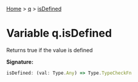 [Home](../../../index.md) &gt; [q](../../q.md) &gt; [isDefined](./isdefined.md)

# Variable q.isDefined

Returns true if the value is defined

<b>Signature:</b>

```typescript
isDefined: (val: Type.Any) => Type.TypeCheckFn
```
